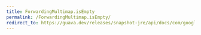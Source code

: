 ```yaml
---
title: ForwardingMultimap.isEmpty
permalink: /ForwardingMultimap.isEmpty/
redirect_to: https://guava.dev/releases/snapshot-jre/api/docs/com/google/common/collect/ForwardingMultimap.html#isEmpty--
---
```

